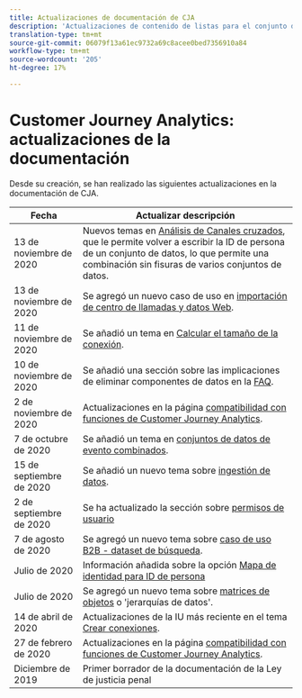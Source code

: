 ```yaml
---
title: Actualizaciones de documentación de CJA
description: 'Actualizaciones de contenido de listas para el conjunto de documentación de Customer Journey Analytics desde diciembre de 2019. '
translation-type: tm+mt
source-git-commit: 06079f13a61ec9732a69c8acee0bed7356910a84
workflow-type: tm+mt
source-wordcount: '205'
ht-degree: 17%

---
```



# Customer Journey Analytics: actualizaciones de la documentación

Desde su creación, se han realizado las siguientes actualizaciones en la documentación de CJA.

| Fecha | Actualizar descripción |
| --- | --- |
| 13 de noviembre de 2020 | Nuevos temas en [Análisis de Canales cruzados](/help/connections/cca/overview.md), que le permite volver a escribir la ID de persona de un conjunto de datos, lo que permite una combinación sin fisuras de varios conjuntos de datos. |
| 13 de noviembre de 2020 | Se agregó un nuevo caso de uso en [importación de centro de llamadas y datos Web](/help/use-cases/call-center.md). |
| 11 de noviembre de 2020 | Se añadió un tema en [Calcular el tamaño de la conexión](/help/connections/estimate-connection-size.md). |
| 10 de noviembre de 2020 | Se añadió una sección sobre las implicaciones de eliminar componentes de datos en la [FAQ](/help/getting-started/cja-faq.md). |
| 2 de noviembre de 2020 | Actualizaciones en la página [compatibilidad con funciones de Customer Journey Analytics](/help/getting-started/cja-aa.md). |
| 7 de octubre de 2020 | Se añadió un tema en [conjuntos de datos de evento combinados](/help/connections/combined-dataset.md). |
| 15 de septiembre de 2020 | Se añadió un nuevo tema sobre [ingestión de datos](/help/use-cases/data-ingestion.md). |
| 2 de septiembre de 2020 | Se ha actualizado la sección sobre [permisos de usuario](https://docs.adobe.com/content/help/es-ES/analytics-platform/using/cja-overview/cja-overview.html#user-access-permissions) |
| 7 de agosto de 2020 | Se agregó un nuevo tema sobre [caso de uso B2B - dataset de búsqueda](/help/use-cases/b2b.md). |
| Julio de 2020 | Información añadida sobre la opción [Mapa de identidad para ID de persona](https://docs.adobe.com/content/help/es-ES/analytics-platform/using/cja-connections/create-connection.html#use-identity-map-as-a-person-id) |
| Julio de 2020 | Se agregó un nuevo tema sobre [matrices de objetos](/help/use-cases/object-arrays.md) o &#39;jerarquías de datos&#39;. |
| 14 de abril de 2020 | Actualizaciones de la IU más reciente en el tema [Crear conexiones](/help/connections/create-connection.md). |
| 27 de febrero de 2020 | Actualizaciones en la página [compatibilidad con funciones de Customer Journey Analytics](/help/getting-started/cja-aa.md). |
| Diciembre de 2019 | Primer borrador de la documentación de la Ley de justicia penal |

